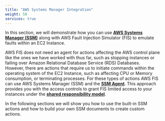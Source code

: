 ```yaml
---
title: "AWS Systems Manager Integration"
weight: 50
services: true
---
```


In this section, we will demonstrate how you can use [**AWS Systems Manager (SSM)**](https://docs.aws.amazon.com/systems-manager/latest/userguide/what-is-systems-manager.html) along with AWS Fault Injection Simulator (FIS) to emulate faults within an EC2 Instance.

AWS FIS does not need an agent for actions affecting the AWS control plane like the ones we have worked with thus far, such as stopping instances or failing over Amazon Relational Database Service (RDS) Databases. However, there are actions that require us to initiate commands within the operating system of the EC2 Instance, such as affecting CPU or Memory consumption, or terminating processes. For these types of actions AWS FIS can use AWS Systems Manager (SSM) and the [**SSM Agent**](https://docs.aws.amazon.com/systems-manager/latest/userguide/ssm-agent.html). This approach provides you with the access controls to grant FIS limited access to your instances under the [**shared responsibility model**](https://aws.amazon.com/compliance/shared-responsibility-model/).

In the following sections we will show you how to use the built-in SSM actions and how to build your own SSM documents to create custom actions.
